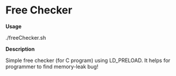 Free Checker
============
__Usage__ 

  ./freeChecker.sh

__Description__

  Simple free checker (for C program) using LD_PRELOAD.
  It helps for programmer to find memory-leak bug!
